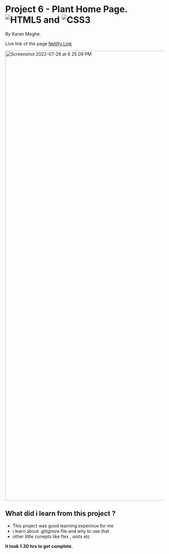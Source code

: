 # Project 6 - Plant Home Page. ![HTML5](https://img.shields.io/badge/html5-%23E34F26.svg?style=for-the-badge&logo=html5&logoColor=white) and ![CSS3](https://img.shields.io/badge/css3-%231572B6.svg?style=for-the-badge&logo=css3&logoColor=white)

By Karan Meghe.

Live link of the page [Netlify Link](https://plant-home-pagedot.netlify.app/)

<img width="1430" alt="Screenshot 2022-07-28 at 6 25 09 PM" src="https://user-images.githubusercontent.com/78386171/181514232-9b657887-44d7-413c-a84c-306f499a1288.png">

## What did i learn from this project ?
- This project was good learning experince for me
- i learn about .gitignore file and why to use that
- other little conepts like flex , units etc 

**It took 1.30 hrs to get complete.**
